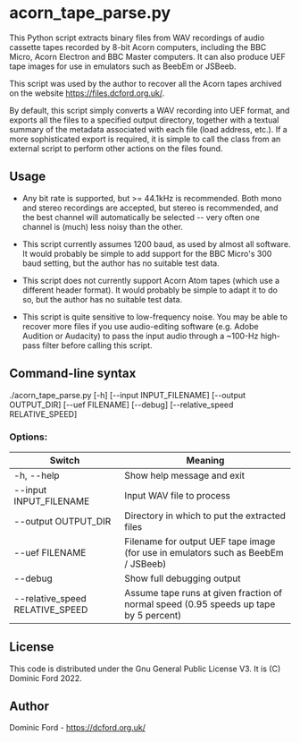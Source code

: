 # acorn_tape_parse.py

This Python script extracts binary files from WAV recordings of audio cassette tapes recorded by 8-bit Acorn computers, including the BBC Micro, Acorn Electron and BBC Master computers. It can also produce UEF tape images for use in emulators such as BeebEm or JSBeeb.

This script was used by the author to recover all the Acorn tapes archived on the website <https://files.dcford.org.uk/>.

By default, this script simply converts a WAV recording into UEF format, and exports all the files to a specified output directory, together with a textual summary of the metadata associated with each file (load address, etc.). If a more sophisticated export is required, it is simple to call the <WavAcornFileSearch> class from an external script to perform other actions on the files found.

## Usage

* Any bit rate is supported, but >= 44.1kHz is recommended. Both mono and stereo recordings are accepted, but stereo is recommended, and the best channel will automatically be selected -- very often one channel is (much) less noisy than the other.

* This script currently assumes 1200 baud, as used by almost all software. It would probably be simple to add support for the BBC Micro's 300 baud setting, but the author has no suitable test data.

* This script does not currently support Acorn Atom tapes (which use a different header format). It would probably be simple to adapt it to do so, but the author has no suitable test data.

* This script is quite sensitive to low-frequency noise. You may be able to recover more files if you use audio-editing software (e.g. Adobe Audition or Audacity) to pass the input audio through a ~100-Hz high-pass filter before calling this script.

## Command-line syntax

./acorn_tape_parse.py [-h] [--input INPUT_FILENAME] [--output OUTPUT_DIR] [--uef FILENAME] [--debug] [--relative_speed RELATIVE_SPEED]

### Options:

| Switch                          | Meaning                                                                               |
|---------------------------------|---------------------------------------------------------------------------------------|
| -h, --help                      | Show help message and exit                                                            |
| --input INPUT_FILENAME          | Input WAV file to process                                                             |
| --output OUTPUT_DIR             | Directory in which to put the extracted files                                         |
| --uef FILENAME                  | Filename for output UEF tape image (for use in emulators such as BeebEm / JSBeeb)     |
| --debug                         | Show full debugging output                                                            |
| --relative_speed RELATIVE_SPEED | Assume tape runs at given fraction of normal speed (0.95 speeds up tape by 5 percent) |


## License

This code is distributed under the Gnu General Public License V3. It is (C) Dominic Ford 2022.

## Author

Dominic Ford - <https://dcford.org.uk/>
